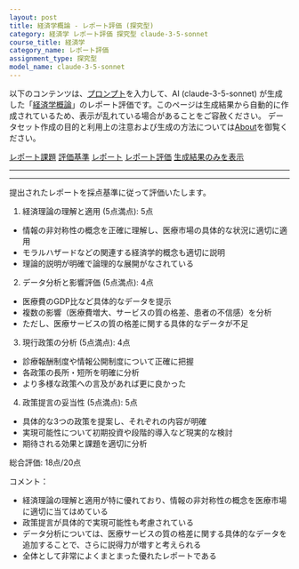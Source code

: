 ```yaml
---
layout: post
title: 経済学概論 - レポート評価 (探究型)
category: 経済学 レポート評価 探究型 claude-3-5-sonnet
course_title: 経済学
category_name: レポート評価
assignment_type: 探究型
model_name: claude-3-5-sonnet
---
```


以下のコンテンツは、[プロンプト](http://127.0.0.1:8000/generated/経済学/claude-3-5-sonnet/prompt_レポート評価-探究型.md)を入力して、AI (claude-3-5-sonnet) が生成した「[経済学概論](/contents/経済学/)」のレポート評価です。このページは生成結果から自動的に作成されているため、表示が乱れている場合があることをご容赦ください。
データセット作成の目的と利用上の注意および生成の方法については[About](/About)を御覧ください。

[レポート課題](../レポート課題-探究型)
[評価基準](../評価基準-探究型)
[レポート](../レポート-探究型)
[レポート評価](../レポート評価-探究型)
[生成結果のみを表示](http://127.0.0.1:8000/generated/経済学/claude-3-5-sonnet/レポート評価-探究型.md)
  

***
***
  
提出されたレポートを採点基準に従って評価いたします。

1. 経済理論の理解と適用 (5点満点): 5点
- 情報の非対称性の概念を正確に理解し、医療市場の具体的な状況に適切に適用
- モラルハザードなどの関連する経済学的概念も適切に説明
- 理論的説明が明確で論理的な展開がなされている

2. データ分析と影響評価 (5点満点): 4点
- 医療費のGDP比など具体的なデータを提示
- 複数の影響（医療費増大、サービスの質の格差、患者の不信感）を分析
- ただし、医療サービスの質の格差に関する具体的なデータが不足

3. 現行政策の分析 (5点満点): 4点
- 診療報酬制度や情報公開制度について正確に把握
- 各政策の長所・短所を明確に分析
- より多様な政策への言及があれば更に良かった

4. 政策提言の妥当性 (5点満点): 5点
- 具体的な3つの政策を提案し、それぞれの内容が明確
- 実現可能性について初期投資や段階的導入など現実的な検討
- 期待される効果と課題を適切に分析

総合評価: 18点/20点

コメント：
- 経済理論の理解と適用が特に優れており、情報の非対称性の概念を医療市場に適切に当てはめている
- 政策提言が具体的で実現可能性も考慮されている
- データ分析については、医療サービスの質の格差に関する具体的なデータを追加することで、さらに説得力が増すと考えられる
- 全体として非常によくまとまった優れたレポートである
